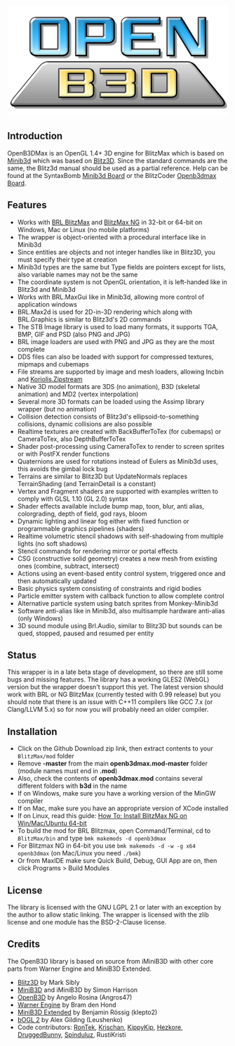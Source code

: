 
![OpenB3DMax](./media/openb3d_logo_512.png)

## Introduction

OpenB3DMax is an OpenGL 1.4+ 3D engine for BlitzMax which is based on [Minib3d](https://github.com/si-design/minib3d) which was based on [Blitz3D](https://github.com/blitz-research/blitz3d). Since the standard commands are the same, the Blitz3d manual should be used as a partial reference. Help can be found at the SyntaxBomb [Minib3d Board](http://www.syntaxbomb.com/index.php/board,20.0.html) or the BlitzCoder [Openb3dmax Board](https://www.blitzcoder.org/forum/topics.php?category=16).

## Features

* Works with [BRL BlitzMax](https://github.com/blitz-research/blitzmax) and [BlitzMax NG](https://github.com/bmx-ng/bmx-ng/releases) in 32-bit or 64-bit on Windows, Mac or Linux (no mobile platforms)
* The wrapper is object-oriented with a procedural interface like in Minib3d
* Since entities are objects and not integer handles like in Blitz3D, you must specify their type at creation
* Minib3d types are the same but Type fields are pointers except for lists, also variable names may not be the same
* The coordinate system is not OpenGL orientation, it is left-handed like in Blitz3d and Minib3d
* Works with BRL.MaxGui like in Minib3d, allowing more control of application windows
* BRL.Max2d is used for 2D-in-3D rendering which along with BRL.Graphics is similar to Blitz3d's 2D commands
* The STB Image library is used to load many formats, it supports TGA, BMP, GIF and PSD (also PNG and JPG)
* BRL image loaders are used with PNG and JPG as they are the most complete
* DDS files can also be loaded with support for compressed textures, mipmaps and cubemaps
* File streams are supported by image and mesh loaders, allowing Incbin and [Koriolis.Zipstream](https://github.com/maxmods/koriolis.mod)
* Native 3D model formats are 3DS (no animation), B3D (skeletal animation) and MD2 (vertex interpolation)
* Several more 3D formats can be loaded using the Assimp library wrapper (but no animation)
* Collision detection consists of Blitz3d's ellipsoid-to-something collisions, dynamic collisions are also possible
* Realtime textures are created with BackBufferToTex (for cubemaps) or CameraToTex, also DepthBufferToTex
* Shader post-processing using CameraToTex to render to screen sprites or with PostFX render functions
* Quaternions are used for rotations instead of Eulers as Minib3d uses, this avoids the gimbal lock bug
* Terrains are similar to Blitz3D but UpdateNormals replaces TerrainShading (and TerrainDetail is a constant)
* Vertex and Fragment shaders are supported with examples written to comply with GLSL 1.10 (GL 2.0) syntax
* Shader effects available include bump map, toon, blur, anti alias, colorgrading, depth of field, god rays, bloom
* Dynamic lighting and linear fog either with fixed function or programmable graphics pipelines (shaders)
* Realtime volumetric stencil shadows with self-shadowing from multiple lights (no soft shadows)
* Stencil commands for rendering mirror or portal effects
* CSG (constructive solid geometry) creates a new mesh from existing ones (combine, subtract, intersect)
* Actions using an event-based entity control system, triggered once and then automatically updated
* Basic physics system consisting of constraints and rigid bodies
* Particle emitter system with callback function to allow complete control
* Alternative particle system using batch sprites from Monkey-Minib3d
* Software anti-alias like in Minib3d, also multisample hardware anti-alias (only Windows)
* 3D sound module using Brl.Audio, similar to Blitz3D but sounds can be qued, stopped, paused and resumed per entity

## Status

This wrapper is in a late beta stage of development, so there are still some bugs and missing features. The library has a working GLES2 (WebGL) version but the wrapper doesn't support this yet. The latest version should work with BRL or NG BlitzMax (currently tested with 0.99 release) but you should note that there is an issue with C++11 compilers like GCC 7.x (or Clang/LLVM 5.x) so for now you will probably need an older compiler.

## Installation
* Click on the Github Download zip link, then extract contents to your `BlitzMax/mod` folder
* Remove **-master** from the main **openb3dmax.mod-master** folder (module names must end in **.mod**)
* Also, check the contents of **openb3dmax.mod** contains several different folders with **b3d** in the name
* If on Windows, make sure you have a working version of the MinGW compiler
* If on Mac, make sure you have an appropriate version of XCode installed
* If on Linux, read this guide: [How To: Install BlitzMax NG on Win/Mac/Ubuntu 64-bit](https://www.syntaxbomb.com/index.php/topic,61.0.html)
* To build the mod for BRL Blitzmax, open Command/Terminal, cd to `BlitzMax/bin` and type `bmk makemods -d openb3dmax`
* For Blitzmax NG in 64-bit you use `bmk makemods -d -w -g x64 openb3dmax` (on Mac/Linux you need `./bmk`)
* Or from MaxIDE make sure Quick Build, Debug, GUI App are on, then click Programs > Build Modules

## License

The library is licensed with the GNU LGPL 2.1 or later with an exception by the author to allow static linking. The wrapper is licensed with the zlib license and one module has the BSD-2-Clause license.

## Credits

The OpenB3D library is based on source from iMiniB3D with other core parts from Warner Engine and MiniB3D Extended.

* [Blitz3D](https://github.com/blitz-research/blitz3d) by Mark Sibly
* [MiniB3D](https://github.com/si-design) and iMiniB3D by Simon Harrison
* [OpenB3D](https://sourceforge.net/projects/minib3d/) by Angelo Rosina (Angros47)
* [Warner Engine](https://code.google.com/archive/p/warner-engine/) by Bram den Hond
* [MiniB3D Extended](https://code.google.com/archive/p/minib3dextended/) by Benjamin Rössig (klepto2)
* [bOGL 2](https://github.com/Leushenko/bOGL-2) by Alex Gilding (Leushenko)
* Code contributors: [RonTek](https://www.blitzcoder.org/forum/), [Krischan](https://github.com/Krischan74), [KippyKip](https://github.com/Kippykip), [Hezkore](https://bitbucket.org/Hezkore/), [DruggedBunny](https://github.com/DruggedBunny), [Spinduluz](https://github.com/Spinduluz), RustiKristi


